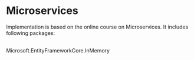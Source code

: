 # Microservices

Implementation is based on the online course on Microservices. It includes following packages:

<br> Microsoft.EntityFrameworkCore.InMemory
